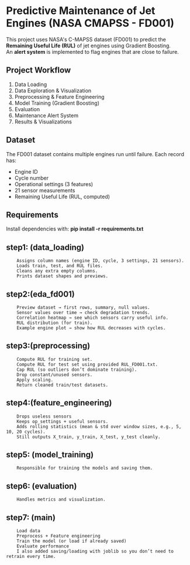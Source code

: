 # Predictive Maintenance of Jet Engines (NASA CMAPSS - FD001)

This project uses NASA's C-MAPSS dataset (FD001) to predict the **Remaining Useful Life (RUL)** of jet engines using Gradient Boosting.  
An **alert system** is implemented to flag engines that are close to failure.

## Project Workflow
1. Data Loading
2. Data Exploration & Visualization
3. Preprocessing & Feature Engineering
4. Model Training (Gradient Boosting)
5. Evaluation
6. Maintenance Alert System
7. Results & Visualizations

## Dataset
The FD001 dataset contains multiple engines run until failure. Each record has:
- Engine ID
- Cycle number
- Operational settings (3 features)
- 21 sensor measurements
- Remaining Useful Life (RUL, computed)

## Requirements
Install dependencies with:
        **pip install -r requirements.txt**



## step1: (data_loading)
        Assigns column names (engine ID, cycle, 3 settings, 21 sensors).
        Loads train, test, and RUL files.
        Cleans any extra empty columns.
        Prints dataset shapes and previews.

## step2:(eda_fd001)
        Preview dataset → first rows, summary, null values.
        Sensor values over time → check degradation trends.
        Correlation heatmap → see which sensors carry useful info.
        RUL distribution (for train).
        Example engine plot → show how RUL decreases with cycles.

## step3:(preprocessing)
        Compute RUL for training set.
        Compute RUL for test set using provided RUL_FD001.txt.
        Cap RUL (so outliers don’t dominate training).
        Drop constant/unused sensors.
        Apply scaling.
        Return cleaned train/test datasets.

## step4:(feature_engineering)
        Drops useless sensors
        Keeps op_settings + useful sensors.
        Adds rolling statistics (mean & std over window sizes, e.g., 5, 10, 20 cycles).
        Still outputs X_train, y_train, X_test, y_test cleanly.

## step5: (model_training)
        Responsible for training the models and saving them.

## step6: (evaluation)
        Handles metrics and visualization.
        
## step7: (main)
        Load data
        Preprocess + Feature engineering
        Train the model (or load if already saved)
        Evaluate performance
        I also added saving/loading with joblib so you don’t need to retrain every time.